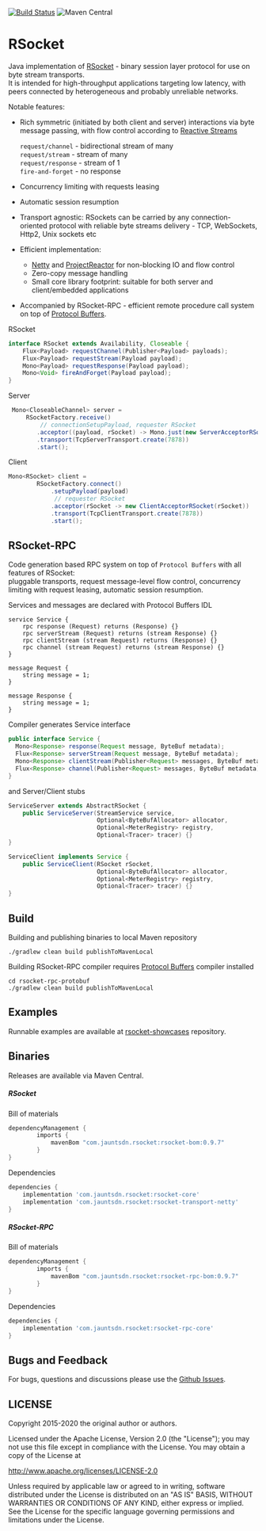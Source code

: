 [![Build Status](https://travis-ci.org/jauntsdn/rsocket.svg?branch=develop)](https://travis-ci.org/jauntsdn/rsocket) ![Maven Central](https://img.shields.io/maven-central/v/com.jauntsdn.rsocket/rsocket-core)

# RSocket

Java implementation of [RSocket](https://rsocket.io) - binary session layer protocol for use on byte stream transports.  
It is intended for high-throughput applications targeting low latency, with peers connected by heterogeneous and probably unreliable networks. 

Notable features:

* Rich symmetric (initiated by both client and server) interactions via byte message passing, with flow control according to [Reactive Streams](https://github.com/reactive-streams/reactive-streams-jvm)
  
  `request/channel`  - bidirectional stream of many  
  `request/stream`   - stream of many  
  `request/response` - stream of 1  
  `fire-and-forget`  - no response  

* Concurrency limiting with requests leasing
* Automatic session resumption
* Transport agnostic: RSockets can be carried by any connection-oriented protocol with reliable byte streams delivery - TCP, WebSockets, Http2, Unix sockets etc
* Efficient implementation:
    * [Netty](https://github.com/netty/netty) and [ProjectReactor](https://github.com/reactor/reactor-core) for non-blocking IO and flow control
    * Zero-copy message handling
    * Small core library footprint: suitable for both server and client/embedded applications
* Accompanied by RSocket-RPC - efficient remote procedure call system on top of [Protocol Buffers](https://developers.google.com/protocol-buffers).

RSocket 
```java
interface RSocket extends Availability, Closeable {
    Flux<Payload> requestChannel(Publisher<Payload> payloads);
    Flux<Payload> requestStream(Payload payload);
    Mono<Payload> requestResponse(Payload payload);
    Mono<Void> fireAndForget(Payload payload);
}
```
    
Server
```java
 Mono<CloseableChannel> server = 
     RSocketFactory.receive()
         // connectionSetupPayload, requester RSocket        
        .acceptor((payload, rSocket) -> Mono.just(new ServerAcceptorRSocket(payload, rSocket)))
        .transport(TcpServerTransport.create(7878))
        .start();
```

Client
```java
Mono<RSocket> client =
        RSocketFactory.connect()
            .setupPayload(payload)
             // requester RSocket        
            .acceptor(rSocket -> new ClientAcceptorRSocket(rSocket))  
            .transport(TcpClientTransport.create(7878))
            .start();
```

## RSocket-RPC

Code generation based RPC system on top of `Protocol Buffers` with all features of RSocket:  
pluggable transports, request message-level flow control, concurrency limiting with request leasing, automatic session resumption.   

Services and messages are declared with Protocol Buffers IDL
```
service Service {
    rpc response (Request) returns (Response) {}
    rpc serverStream (Request) returns (stream Response) {}
    rpc clientStream (stream Request) returns (Response) {}
    rpc channel (stream Request) returns (stream Response) {}
}

message Request {
    string message = 1;
}

message Response {
    string message = 1;
}
```

Compiler generates Service interface
```java
public interface Service {
  Mono<Response> response(Request message, ByteBuf metadata);
  Flux<Response> serverStream(Request message, ByteBuf metadata);
  Mono<Response> clientStream(Publisher<Request> messages, ByteBuf metadata);
  Flux<Response> channel(Publisher<Request> messages, ByteBuf metadata);
}
```
and Server/Client stubs
```java
ServiceServer extends AbstractRSocket {
    public ServiceServer(StreamService service, 
                         Optional<ByteBufAllocator> allocator, 
                         Optional<MeterRegistry> registry, 
                         Optional<Tracer> tracer) {}
}
```

```java
ServiceClient implements Service {
    public ServiceClient(RSocket rSocket, 
                         Optional<ByteBufAllocator> allocator, 
                         Optional<MeterRegistry> registry, 
                         Optional<Tracer> tracer) {}
}
```

## Build

Building and publishing binaries to local Maven repository 
```
./gradlew clean build publishToMavenLocal
```

Building RSocket-RPC compiler requires [Protocol Buffers](https://github.com/grpc/grpc-java/blob/master/COMPILING.md#how-to-build-code-generation-plugin) compiler installed
```
cd rsocket-rpc-protobuf
./gradlew clean build publishToMavenLocal
```

## Examples 

Runnable examples are available at [rsocket-showcases](https://github.com/jauntsdn/rsocket-showcases) repository.

## Binaries

Releases are available via Maven Central.

##### RSocket

Bill of materials
```groovy
dependencyManagement {
        imports {
            mavenBom "com.jauntsdn.rsocket:rsocket-bom:0.9.7"
        }
}
```
Dependencies

```groovy
dependencies {
    implementation 'com.jauntsdn.rsocket:rsocket-core'
    implementation 'com.jauntsdn.rsocket:rsocket-transport-netty'
}
```

##### RSocket-RPC

Bill of materials
```groovy
dependencyManagement {
        imports {
            mavenBom "com.jauntsdn.rsocket:rsocket-rpc-bom:0.9.7"
        }
}
```
Dependencies

```groovy
dependencies {
    implementation 'com.jauntsdn.rsocket:rsocket-rpc-core'
}
```

## Bugs and Feedback

For bugs, questions and discussions please use the [Github Issues](https://github.com/jauntsdn/rsocket/issues).

## LICENSE

Copyright 2015-2020 the original author or authors.

Licensed under the Apache License, Version 2.0 (the "License");
you may not use this file except in compliance with the License.
You may obtain a copy of the License at

http://www.apache.org/licenses/LICENSE-2.0

Unless required by applicable law or agreed to in writing, software
distributed under the License is distributed on an "AS IS" BASIS,
WITHOUT WARRANTIES OR CONDITIONS OF ANY KIND, either express or implied.
See the License for the specific language governing permissions and
limitations under the License.
